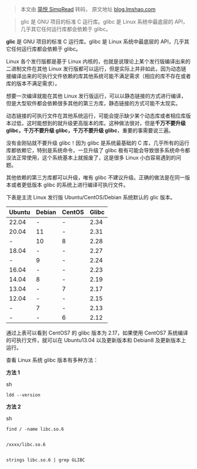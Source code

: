 > 本文由 [简悦 SimpRead](http://ksria.com/simpread/) 转码， 原文地址 [blog.lmshao.com](https://blog.lmshao.com/linux-glibc-version.html)

> glic 是 GNU 项目的标准 C 运行库。glibc 是 Linux 系统中最底层的 API，几乎其它任何运行库都会依赖于 glibc。

**glic** 是 GNU 项目的标准 C 运行库。glibc 是 Linux 系统中最底层的 API，几乎其它任何运行库都会依赖于 glibc。

Linux 各个发行版都是基于 Linux 内核的，也就是说理论上某个发行版编译出来的二进制文件在其他 Linux 发行版都可以运行，但是实际上并非如此，因为动态链接编译出来的可执行文件依赖的库其他系统可能不满足需求（相应的库不存在或者库的版本不满足需求）。

想要一次编译就能在其他 Linux 发行版运行，可以以静态链接的方式进行编译，但是大型软件都会依赖很多其他的第三方库，静态链接的方式可能不太现实。

动态链接的可执行文件在其他系统运行，可能会提示缺少某个动态库或者相应库版本过低，这时能想到的就升级更高版本的库。这种做法很对，但是**千万不要升级 glibc，千万不要升级 glibc，千万不要升级 glibc**，重要的事需要说三遍。

没有金刚钻就不要升级 glibc！因为 glibc 是系统最基础的 C 库，几乎所有的运行库都依赖它，特别是系统命令，一旦升级了 glibc 极有可能会导致很多系统命令都没法正常使用，这个系统基本上就报废了，这是很多 Linux 小白容易遇到的问题。

其他依赖的第三方库都可以升级，唯有 glibc 不建议升级。正确的做法是在同一版本或者更低版本 glibc 的系统上进行编译可执行文件。

下表是主流 Linux 发行版 Ubuntu/CentOS/Debian 系统默认的 glic 版本。

<table><thead><tr><th>Ubuntu</th><th>Debian</th><th>CentOS</th><th>Glibc</th></tr></thead><tbody><tr><td>22.04</td><td>-</td><td>-</td><td>2.34</td></tr><tr><td>20.04</td><td>11</td><td>-</td><td>2.31</td></tr><tr><td>-</td><td>10</td><td>8</td><td>2.28</td></tr><tr><td>18.04</td><td>-</td><td>-</td><td>2.27</td></tr><tr><td>-</td><td>9</td><td>-</td><td>2.24</td></tr><tr><td>16.04</td><td>-</td><td>-</td><td>2.23</td></tr><tr><td>14.04</td><td>8</td><td>-</td><td>2.19</td></tr><tr><td>13.04</td><td>-</td><td>7</td><td>2.17</td></tr><tr><td>12.04</td><td>-</td><td>-</td><td>2.15</td></tr><tr><td>-</td><td>7</td><td>-</td><td>2.13</td></tr><tr><td>-</td><td>-</td><td>6</td><td>2.12</td></tr></tbody></table>

通过上表可以看到 CentOS7 的 glibc 版本为 2.17，如果使用 CentOS7 系统编译的可执行文件，就可以在 Ubuntu13.04 以及更新版本和 Debian8 及更新版本上运行。

查看 Linux 系统 glibc 版本有多种方法：

**方法 1**

sh

```
ldd --version
```

**方法 2**

sh

```
find / -name libc.so.6


/xxxx/libc.so.6


strings libc.so.6 | grep GLIBC
```